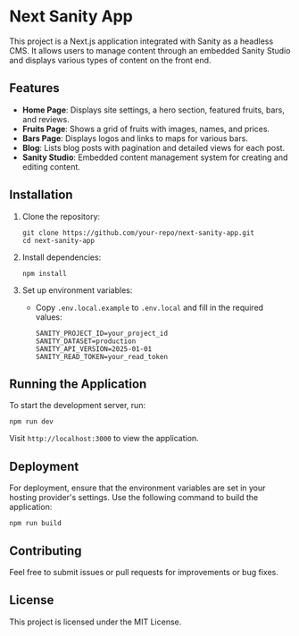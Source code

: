 # Next Sanity App

This project is a Next.js application integrated with Sanity as a headless CMS. It allows users to manage content through an embedded Sanity Studio and displays various types of content on the front end.

## Features

- **Home Page**: Displays site settings, a hero section, featured fruits, bars, and reviews.
- **Fruits Page**: Shows a grid of fruits with images, names, and prices.
- **Bars Page**: Displays logos and links to maps for various bars.
- **Blog**: Lists blog posts with pagination and detailed views for each post.
- **Sanity Studio**: Embedded content management system for creating and editing content.

## Installation

1. Clone the repository:
   ```
   git clone https://github.com/your-repo/next-sanity-app.git
   cd next-sanity-app
   ```

2. Install dependencies:
   ```
   npm install
   ```

3. Set up environment variables:
   - Copy `.env.local.example` to `.env.local` and fill in the required values:
     ```
     SANITY_PROJECT_ID=your_project_id
     SANITY_DATASET=production
     SANITY_API_VERSION=2025-01-01
     SANITY_READ_TOKEN=your_read_token
     ```

## Running the Application

To start the development server, run:
```
npm run dev
```
Visit `http://localhost:3000` to view the application.

## Deployment

For deployment, ensure that the environment variables are set in your hosting provider's settings. Use the following command to build the application:
```
npm run build
```

## Contributing

Feel free to submit issues or pull requests for improvements or bug fixes.

## License

This project is licensed under the MIT License.